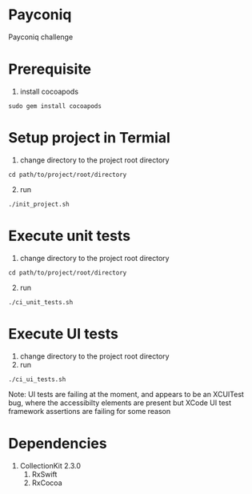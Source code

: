 # Payconiq
Payconiq challenge

# Prerequisite
1. install cocoapods
```
sudo gem install cocoapods
```


# Setup project in Termial
1. change directory to the project root directory 
```
cd path/to/project/root/directory
```
2. run 
```
./init_project.sh
```

# Execute unit tests
1. change directory to the project root directory 
```
cd path/to/project/root/directory
```
2. run 
```
./ci_unit_tests.sh
```

# Execute UI tests
1. change directory to the project root directory
2. run 
```
./ci_ui_tests.sh
```

Note: UI tests are failing at the moment, and appears to be an XCUITest bug, where the accessibilty elements are present but
XCode UI test framework assertions are failing for some reason

# Dependencies
1. CollectionKit 2.3.0
   1. RxSwift
   2. RxCocoa
